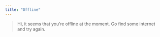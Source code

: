 ```yaml
---
title: "Offline"
---
```


> Hi, it seems that you're offline at the moment. Go find some internet and try again.
